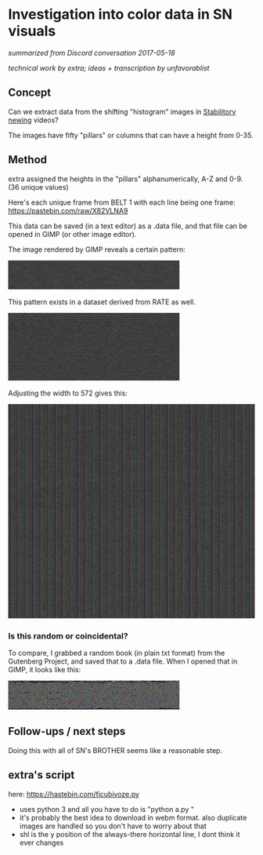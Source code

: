 # Investigation into color data in SN visuals

*summarized from Discord conversation 2017-05-18*

*technical work by extra; ideas + transcription by unfavorablist*

## Concept

Can we extract data from the shifting "histogram" images in [Stabilitory newing](Stabilitory_newing "wikilink") videos?

The images have fifty "pillars" or columns that can have a height from
0-35.

## Method

extra assigned the heights in the "pillars" alphanumerically, A-Z and
0-9. (36 unique values)

Here's each unique frame from BELT 1 with each line being one frame:
<https://pastebin.com/raw/X82VLNA9>

This data can be saved (in a text editor) as a .data file, and that file
can be opened in GIMP (or other image editor).

The image rendered by GIMP reveals a certain pattern:

![BELT\_1\_from\_raw\_data.jpg](BELT_1_from_raw_data.jpg)

This pattern exists in a dataset derived from RATE as well.

![Rate\_raw2.jpg](Rate_raw2.jpg "Rate_raw2.jpg")

Adjusting the width to 572 gives this:

![RATE\_width\_572.png](RATE_width_572.png "RATE_width_572.png")

### Is this random or coincidental?

To compare, I grabbed a random book (in plain txt format) from the
Gutenberg Project, and saved that to a .data file. When I opened that in
GIMP, it looks like this:

![Gutenberg\_from\_raw\_data.jpg](Gutenberg_from_raw_data.jpg)

## Follow-ups / next steps

Doing this with all of SN's BROTHER seems like a reasonable step.

## extra's script

here: <https://hastebin.com/ficubivoze.py>

  - uses python 3 and all you have to do is "python a.py
    <folder with frames>"
  - it's probably the best idea to download in webm format. also
    duplicate images are handled so you don't have to worry about that
  - shl is the y position of the always-there horizontal line, I dont
    think it ever changes


